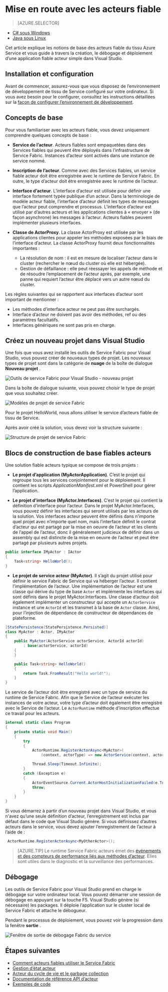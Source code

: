 <properties
   pageTitle="Mise en route avec les acteurs fiable de Service Fabric | Microsoft Azure"
   description="Ce didacticiel vous guide à travers les étapes de la création, le débogage et déploiement d’un service basé sur acteur simple à l’aide des acteurs de Service Fabric fiable."
   services="service-fabric"
   documentationCenter=".net"
   authors="vturecek"
   manager="timlt"
   editor=""/>

<tags
   ms.service="service-fabric"
   ms.devlang="dotnet"
   ms.topic="article"
   ms.tgt_pltfrm="NA"
   ms.workload="NA"
   ms.date="09/25/2016"
   ms.author="vturecek"/>

# <a name="getting-started-with-reliable-actors"></a>Mise en route avec les acteurs fiable

> [AZURE.SELECTOR]
- [C# sous Windows](service-fabric-reliable-actors-get-started.md)
- [Java sous Linux](service-fabric-reliable-actors-get-started-java.md)

Cet article explique les notions de base des acteurs fiable du tissu Azure Service et vous guide à travers la création, le débogage et déploiement d’une application fiable acteur simple dans Visual Studio.

## <a name="installation-and-setup"></a>Installation et configuration
Avant de commencer, assurez-vous que vous disposez de l’environnement de développement de tissu de Service configuré sur votre ordinateur.
Si vous avez besoin pour le configurer, consultez les instructions détaillées sur la [façon de configurer l’environnement de développement](service-fabric-get-started.md).

## <a name="basic-concepts"></a>Concepts de base
Pour vous familiariser avec les acteurs fiable, vous devez uniquement comprendre quelques concepts de base :

 * **Service de l’acteur**. Acteurs fiables sont empaquetées dans des Services fiables qui peuvent être déployés dans l’infrastructure de Service Fabric. Instances d’acteur sont activés dans une instance de service nommé.
 
 * **Inscription de l’acteur**. Comme avec des Services fiables, un service fiable acteur doit être enregistrée avec le runtime de Service Fabric. En outre, le type d’acteur doit être enregistrée avec le runtime de l’acteur.
 
 * **Interface d’acteur**. L’interface d’acteur est utilisée pour définir une interface fortement typée publique d’un acteur. Dans la terminologie de modèle acteur fiable, l’interface d’acteur définit les types de messages que l’acteur peut comprendre et processus. L’interface d’acteur est utilisé par d’autres acteurs et les applications clientes à « envoyer » (de façon asynchrone) les messages à l’acteur. Acteurs fiables peuvent implémenter plusieurs interfaces.
 
 * **Classe de ActorProxy**. La classe ActorProxy est utilisée par les applications clientes pour appeler les méthodes exposées par le biais de l’interface d’acteur. La classe ActorProxy fournit deux fonctionnalités importantes :
    * La résolution de nom : il est en mesure de localiser l’acteur dans le cluster (rechercher le nœud du cluster où elle est hébergée).
    * Gestion de défaillance : elle peut réessayer les appels de méthode et de résoudre l’emplacement de l’acteur après, par exemple, une panne qui requiert l’acteur être déplacé vers un autre nœud du cluster.

Les règles suivantes qui se rapportent aux interfaces d’acteur sont important de mentionner :

- Les méthodes d’interface acteur ne peut pas être surchargés.
- Interface d’acteur ne doivent pas avoir des méthodes, ref ou des paramètres facultatifs.
- Interfaces génériques ne sont pas pris en charge.

## <a name="create-a-new-project-in-visual-studio"></a>Créez un nouveau projet dans Visual Studio
Une fois que vous avez installé les outils de Service Fabric pour Visual Studio, vous pouvez créer de nouveaux types de projet. Les nouveaux types de projet sont dans la catégorie de **nuage** de la boîte de dialogue **Nouveau projet** .


![Outils de service Fabric pour Visual Studio - nouveau projet][1]

Dans la boîte de dialogue suivante, vous pouvez choisir le type de projet que vous souhaitez créer.

![Modèles de projet de service Fabric][5]

Pour le projet HelloWorld, nous allons utiliser le service d’acteurs fiable de tissu de Service.

Après avoir créé la solution, vous devez voir la structure suivante :

![Structure de projet de service Fabric][2]

## <a name="reliable-actors-basic-building-blocks"></a>Blocs de construction de base fiables acteurs

Une solution fiable acteurs typique se compose de trois projets :

* **Le projet d’application (MyActorApplication)**. C’est le projet qui regroupe tous les services conjointement pour le déploiement. Il contient les scripts *ApplicationManifest.xml* et PowerShell pour gérer l’application.

* **Le projet d’interface (MyActor.Interfaces)**. C’est le projet qui contient la définition d’interface pour l’acteur. Dans le projet MyActor.Interfaces, vous pouvez définir les interfaces qui seront utilisés par les acteurs de la solution. Vos interfaces acteur peuvent être définis dans n’importe quel projet avec n’importe quel nom, mais l’interface définit le contrat d’acteur qui est partagé par la mise en oeuvre de l’acteur et les clients de l’appel de l’acteur, donc il généralement judicieux de définir dans un assembly qui est distincte de la mise en oeuvre de l’acteur et peut être partagé par plusieurs autres projets.

```csharp
public interface IMyActor : IActor
{
    Task<string> HelloWorld();
}
```

* **Le projet de service acteur (MyActor)**. Il s’agit du projet utilisé pour définir le service Fabric de Service qui va héberger l’acteur. Il contient l’implémentation de l’acteur. Une implémentation de l’acteur est une classe qui dérive du type de base `Actor` et implémente les interfaces qui sont définis dans le projet MyActor.Interfaces. Une classe d’acteur doit également implémenter un constructeur qui accepte un `ActorService` instance et une `ActorId` et les transmet à la base de `Actor` classe. Ainsi, pour l’injection de dépendance de constructeur de dépendances de plateforme.

```csharp
[StatePersistence(StatePersistence.Persisted)]
class MyActor : Actor, IMyActor
{
    public MyActor(ActorService actorService, ActorId actorId)
        : base(actorService, actorId)
    {
    }

    public Task<string> HelloWorld()
    {
        return Task.FromResult("Hello world!");
    }
}
```

Le service de l’acteur doit être enregistré avec un type de service du runtime de Service Fabric. Afin que le Service de l’acteur exécuter les instances de votre acteur, votre type d’acteur doit également être enregistré avec le Service de l’acteur. Le `ActorRuntime` méthode d’inscription effectue ce travail pour les acteurs.

```csharp
internal static class Program
{
    private static void Main()
    {
        try
        {
            ActorRuntime.RegisterActorAsync<MyActor>(
                (context, actorType) => new ActorService(context, actorType, () => new MyActor())).GetAwaiter().GetResult();

            Thread.Sleep(Timeout.Infinite);
        }
        catch (Exception e)
        {
            ActorEventSource.Current.ActorHostInitializationFailed(e.ToString());
            throw;
        }
    }
}

```

Si vous démarrez à partir d’un nouveau projet dans Visual Studio, et vous n'avez qu’une seule définition d’acteur, l’enregistrement est inclus par défaut dans le code que Visual Studio génère. Si vous définissez d’autres acteurs dans le service, vous devez ajouter l’enregistrement de l’acteur à l’aide de :

```csharp
 ActorRuntime.RegisterActorAsync<MyOtherActor>();

```

> [AZURE.TIP] Le runtime Service Fabric acteurs émet des [événements et des compteurs de performance liés aux méthodes d’acteur](service-fabric-reliable-actors-diagnostics.md#actor-method-events-and-performance-counters). Elles sont utiles dans le diagnostic et la surveillance des performances.


## <a name="debugging"></a>Débogage

Les outils de Service Fabric pour Visual Studio prend en charge le débogage sur votre ordinateur local. Vous pouvez démarrer une session de débogage en appuyant sur la touche F5. Visual Studio génère (si nécessaire) les packages. Il déploie l’application sur le cluster local de Service Fabric et attache le débogueur.

Pendant le processus de déploiement, vous pouvez voir la progression dans la fenêtre **sortie** .

![Fenêtre de sortie de débogage Fabric du service][3]


## <a name="next-steps"></a>Étapes suivantes
 - [Comment acteurs fiables utiliser le Service Fabric](service-fabric-reliable-actors-platform.md)
 - [Gestion d’état acteur](service-fabric-reliable-actors-state-management.md)
 - [Acteur du cycle de vie et le garbage collection](service-fabric-reliable-actors-lifecycle.md)
 - [Documentation de référence API d’acteur](https://msdn.microsoft.com/library/azure/dn971626.aspx)
 - [Exemples de code](https://github.com/Azure/servicefabric-samples)


<!--Image references-->
[1]: ./media/service-fabric-reliable-actors-get-started/reliable-actors-newproject.PNG
[2]: ./media/service-fabric-reliable-actors-get-started/reliable-actors-projectstructure.PNG
[3]: ./media/service-fabric-reliable-actors-get-started/debugging-output.PNG
[4]: ./media/service-fabric-reliable-actors-get-started/vs-context-menu.png
[5]: ./media/service-fabric-reliable-actors-get-started/reliable-actors-newproject1.PNG
